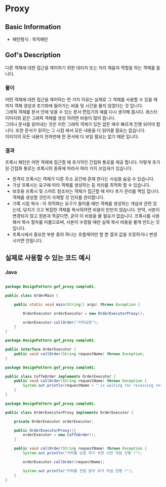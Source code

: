 # Proxy 

## Basic Information

- 패턴형식 : 목적패턴 

## Gof's Description

다른 객체에 대한 접근을 제어하기 위한 대리자 또는 자리 채움자 역할을 하는 객체를 둡니다.

### 풀이

어떤 객체에 대한 접근을 제어하는 한 가지 이유는 실제로 그 객체를 사용할 수 있을 때까지 객체 생성과 초기화에 들어가는 비용 및 시간을 물지 않겠다는 것 입니다.    
그래픽 객체를 문서 안에 넣을 수 있는 문서 편집기의 예를 다시 생각해 봅시다. 래스터 이미지와 같은 그래픽 객체를 생성 하려면 비용이 많이 듭니다.   
그러나 문서를 읽어내는 것은 이런 그래픽 객체가 있든 없든 매우 빠르게 진행 되어야 합니다. 또한 문서가 읽히는 그 시점 에서 모든 내용을 다 읽어올 필요는 없습니다.   
이미지의 모든 내용이 한꺼번에 한 문서에 다 보일 필요는 없기 때문 입니다.

### 결과 

프록시 패턴은 어떤 객체에 접근할 때 추가적인 간접화 통로를 제공 합니다. 이렇게 추가된 간접화 통로는 프록시의 종류에 따라서 여러 가지 쓰임새가 있습니다.   

- 원격지 프록시는 객체가 다른 주소 공간에 존재 한다는 사실을 숨길 수 있습니다.
- 가상 프록시는 요구에 따라 객체를 생성하는 등 처리를 최적화 할 수 있습니다.
- 보호용 프록시 및 스마트 참조자는 객체가 접근할 때 마다 추가 관리를 책임 집니다. 객체를 생성할 것인지 삭제할 것 인지를 관리합니다.
- 기록 시점 복사 : 이 최적화는 요구가 들어올 때만 객체를 생성하는 개념과 관련 있는데, 덩치가 크고 복잡한 객체를 복사하려면 비용이 만만치 않습니다. 만약, 사본이 변경되지 않고 원본과 똑같다면, 굳이 이 비용을 물 필요가 없습니다. 프록시를 사용해서 복사 절차를 미룸으로써, 사본이 수정될 때만 실제 복사 비용을 물게 만드는 것 입니다.
- 프록시에서 중요한 부분 중의 하나는 흐름제어만 할 뿐 결과 값을 조장하거나 변경시키면 안됩니다.

## 실제로 사용할 수 있는 코드 예시 

### Java 

```java

package DesignPattern.gof_proxy.sample01;

public class OrderMain {

    public static void main(String[] args) throws Exception {

        OrderExecutor orderExecutor = new OrderExecutorProxy();

        orderExecutor.callOrder("커피요청");
    }
}
```

```java 
package DesignPattern.gof_proxy.sample01;

public interface OrderExecutor {
    public void callOrder(String requestName) throws Exception;
}

package DesignPattern.gof_proxy.sample01;

public class CoffeOrder implements OrderExecutor {
    public void callOrder(String requestName) throws Exception {
        System.out.println(requestName + " is waiting for receiving result.");
    }
}

package DesignPattern.gof_proxy.sample01;

public class OrderExecutorProxy implements OrderExecutor {

    private OrderExecutor orderExecutor;

    public OrderExecutorProxy(){
        orderExecutor = new CoffeOrder();
    }

    public void callOrder(String requestName) throws Exception {
        System.out.println("커피를 요청 하기 위한 사전 작업 진행 !");

        orderExecutor.callOrder(requestName);

        System.out.println("커피를 전달 받아 추가 작업 진행 !");
    }
}                                           

```